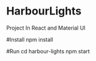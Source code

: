 # HarbourLights
Project In React and Material UI

#Install
npm install

#Run 
cd harbour-lights
npm start